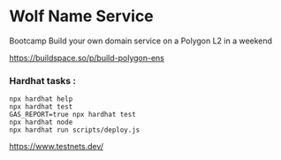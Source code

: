 # Wolf Name Service

Bootcamp Build your own domain service on a Polygon L2 in a weekend

https://buildspace.so/p/build-polygon-ens


### Hardhat tasks :
```shell
npx hardhat help
npx hardhat test
GAS_REPORT=true npx hardhat test
npx hardhat node
npx hardhat run scripts/deploy.js
```

https://www.testnets.dev/
